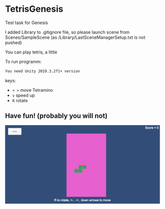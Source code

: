 # TetrisGenesis
Test task for Genesis

I added Library to .gitignore file, so please launch scene from Scenes/SampleScene (as /Library/LastSceneManagerSetup.txt is not pushed)



You can play tetris, a little

To run programm:
```bash
You need Unity 2019.3.2f1+ version
```

keys:

* `< >` move Tetramino
* `v` speed up 
* `R` rotate




## Have fun! (probably you will not)

![alt text](https://github.com/DA-NDI/TetrisGenesis/blob/master/ScreenShots/Screen.png)
